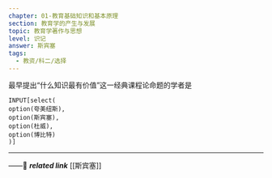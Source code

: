 ```yaml
---
chapter: 01-教育基础知识和基本原理
section: 教育学的产生与发展
topic: 教育学著作与思想
level: 识记
answer: 斯宾塞
tags:
  - 教资/科二/选择
---
```


最早提出“什么知识最有价值”这一经典课程论命题的学者是

```meta-bind
INPUT[select(
option(夸美纽斯),
option(斯宾塞),
option(杜威),
option(博比特)
)]
```

---
——🔗 ***related link*** [[斯宾塞]]